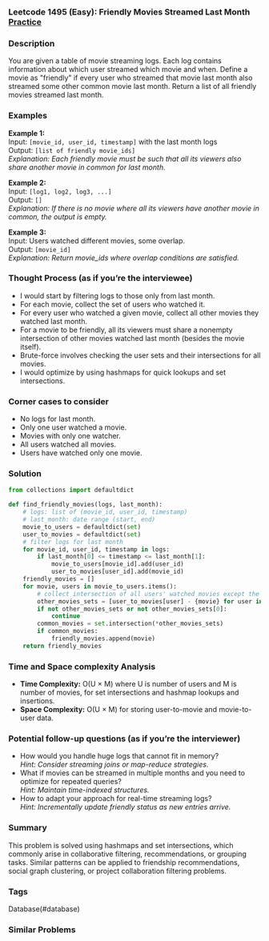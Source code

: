 ### Leetcode 1495 (Easy): Friendly Movies Streamed Last Month [Practice](https://leetcode.com/problems/friendly-movies-streamed-last-month)

### Description  
You are given a table of movie streaming logs. Each log contains information about which user streamed which movie and when. Define a movie as "friendly" if every user who streamed that movie last month also streamed some other common movie last month. Return a list of all friendly movies streamed last month.

### Examples  
**Example 1:**  
Input: `[movie_id, user_id, timestamp]` with the last month logs  
Output: `[list of friendly movie_ids]`  
*Explanation: Each friendly movie must be such that all its viewers also share another movie in common for last month.*

**Example 2:**  
Input: `[log1, log2, log3, ...]`  
Output: `[]`  
*Explanation: If there is no movie where all its viewers have another movie in common, the output is empty.*

**Example 3:**  
Input: Users watched different movies, some overlap.  
Output: `[movie_id]`  
*Explanation: Return movie_ids where overlap conditions are satisfied.*


### Thought Process (as if you’re the interviewee)  
- I would start by filtering logs to those only from last month.
- For each movie, collect the set of users who watched it.
- For every user who watched a given movie, collect all other movies they watched last month.
- For a movie to be friendly, all its viewers must share a nonempty intersection of other movies watched last month (besides the movie itself).
- Brute-force involves checking the user sets and their intersections for all movies.
- I would optimize by using hashmaps for quick lookups and set intersections.


### Corner cases to consider  
- No logs for last month.
- Only one user watched a movie.
- Movies with only one watcher.
- All users watched all movies.
- Users have watched only one movie.


### Solution

```python
from collections import defaultdict

def find_friendly_movies(logs, last_month):
    # logs: list of (movie_id, user_id, timestamp)
    # last_month: date range (start, end)
    movie_to_users = defaultdict(set)
    user_to_movies = defaultdict(set)
    # filter logs for last month
    for movie_id, user_id, timestamp in logs:
        if last_month[0] <= timestamp <= last_month[1]:
            movie_to_users[movie_id].add(user_id)
            user_to_movies[user_id].add(movie_id)
    friendly_movies = []
    for movie, users in movie_to_users.items():
        # collect intersection of all users' watched movies except the current one
        other_movies_sets = [user_to_movies[user] - {movie} for user in users]
        if not other_movies_sets or not other_movies_sets[0]:
            continue
        common_movies = set.intersection(*other_movies_sets)
        if common_movies:
            friendly_movies.append(movie)
    return friendly_movies
```

### Time and Space complexity Analysis  
- **Time Complexity:** O(U × M) where U is number of users and M is number of movies, for set intersections and hashmap lookups and insertions.
- **Space Complexity:** O(U × M) for storing user-to-movie and movie-to-user data.


### Potential follow-up questions (as if you’re the interviewer)  
- How would you handle huge logs that cannot fit in memory?  
  *Hint: Consider streaming joins or map-reduce strategies.*
- What if movies can be streamed in multiple months and you need to optimize for repeated queries?  
  *Hint: Maintain time-indexed structures.*
- How to adapt your approach for real-time streaming logs?  
  *Hint: Incrementally update friendly status as new entries arrive.*

### Summary
This problem is solved using hashmaps and set intersections, which commonly arise in collaborative filtering, recommendations, or grouping tasks. Similar patterns can be applied to friendship recommendations, social graph clustering, or project collaboration filtering problems.

### Tags
Database(#database)

### Similar Problems
